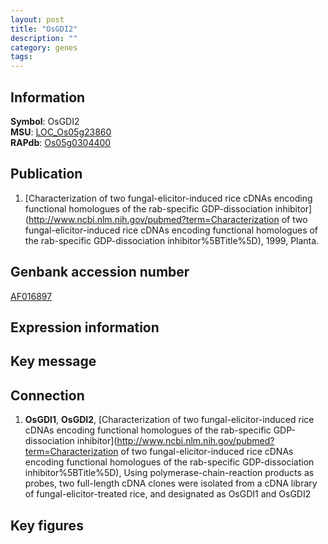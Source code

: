 ```yaml
---
layout: post
title: "OsGDI2"
description: ""
category: genes
tags: 
---
```


## Information
__Symbol__: OsGDI2  
__MSU__: [LOC_Os05g23860](http://rice.plantbiology.msu.edu/cgi-bin/ORF_infopage.cgi?orf=LOC_Os05g23860)  
__RAPdb__: [Os05g0304400](http://rapdb.dna.affrc.go.jp/viewer/gbrowse_details/irgsp1?name=Os05g0304400)  

## Publication
1. [Characterization of two fungal-elicitor-induced rice cDNAs encoding functional homologues of the rab-specific GDP-dissociation inhibitor](http://www.ncbi.nlm.nih.gov/pubmed?term=Characterization of two fungal-elicitor-induced rice cDNAs encoding functional homologues of the rab-specific GDP-dissociation inhibitor%5BTitle%5D), 1999, Planta.

## Genbank accession number
[AF016897](http://www.ncbi.nlm.nih.gov/nuccore/AF016897)  

## Expression information

## Key message

## Connection
1. __OsGDI1__, __OsGDI2__, [Characterization of two fungal-elicitor-induced rice cDNAs encoding functional homologues of the rab-specific GDP-dissociation inhibitor](http://www.ncbi.nlm.nih.gov/pubmed?term=Characterization of two fungal-elicitor-induced rice cDNAs encoding functional homologues of the rab-specific GDP-dissociation inhibitor%5BTitle%5D),  Using polymerase-chain-reaction products as probes, two full-length cDNA clones were isolated from a cDNA library of fungal-elicitor-treated rice, and designated as OsGDI1 and OsGDI2

## Key figures


